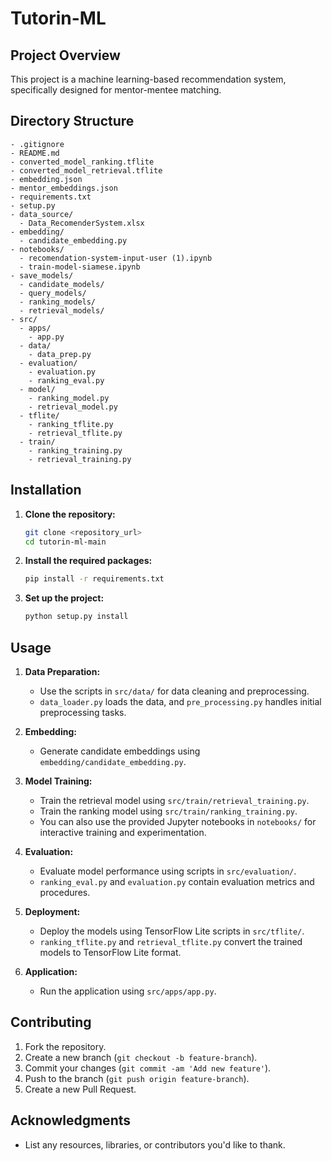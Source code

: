 
# Tutorin-ML

## Project Overview

This project is a machine learning-based recommendation system, specifically designed for mentor-mentee matching.

## Directory Structure

```plaintext
- .gitignore
- README.md
- converted_model_ranking.tflite
- converted_model_retrieval.tflite
- embedding.json
- mentor_embeddings.json
- requirements.txt
- setup.py
- data_source/
  - Data_RecomenderSystem.xlsx
- embedding/
  - candidate_embedding.py
- notebooks/
  - recomendation-system-input-user (1).ipynb
  - train-model-siamese.ipynb
- save_models/
  - candidate_models/
  - query_models/
  - ranking_models/
  - retrieval_models/
- src/
  - apps/
    - app.py
  - data/
    - data_prep.py
  - evaluation/
    - evaluation.py
    - ranking_eval.py
  - model/
    - ranking_model.py
    - retrieval_model.py
  - tflite/
    - ranking_tflite.py
    - retrieval_tflite.py
  - train/
    - ranking_training.py
    - retrieval_training.py
```

## Installation

1. **Clone the repository:**
   ```sh
   git clone <repository_url>
   cd tutorin-ml-main
   ```

2. **Install the required packages:**
   ```sh
   pip install -r requirements.txt
   ```

3. **Set up the project:**
   ```sh
   python setup.py install
   ```

## Usage

1. **Data Preparation:**
   - Use the scripts in `src/data/` for data cleaning and preprocessing.
   - `data_loader.py` loads the data, and `pre_processing.py` handles initial preprocessing tasks.

2. **Embedding:**
   - Generate candidate embeddings using `embedding/candidate_embedding.py`.

3. **Model Training:**
   - Train the retrieval model using `src/train/retrieval_training.py`.
   - Train the ranking model using `src/train/ranking_training.py`.
   - You can also use the provided Jupyter notebooks in `notebooks/` for interactive training and experimentation.

4. **Evaluation:**
   - Evaluate model performance using scripts in `src/evaluation/`.
   - `ranking_eval.py` and `evaluation.py` contain evaluation metrics and procedures.

5. **Deployment:**
   - Deploy the models using TensorFlow Lite scripts in `src/tflite/`.
   - `ranking_tflite.py` and `retrieval_tflite.py` convert the trained models to TensorFlow Lite format.

6. **Application:**
   - Run the application using `src/apps/app.py`.

## Contributing

1. Fork the repository.
2. Create a new branch (`git checkout -b feature-branch`).
3. Commit your changes (`git commit -am 'Add new feature'`).
4. Push to the branch (`git push origin feature-branch`).
5. Create a new Pull Request.

## Acknowledgments

- List any resources, libraries, or contributors you'd like to thank.

